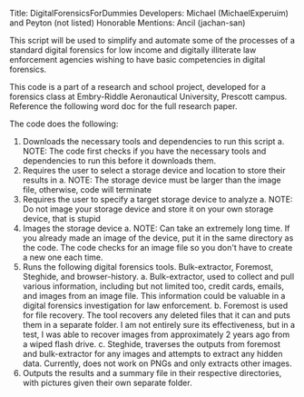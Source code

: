 Title: DigitalForensicsForDummies
Developers: Michael (MichaelExperuim) and Peyton (not listed)
Honorable Mentions: Ancil (jachan-san)

This script will be used to simplify and automate some of the processes of a standard digital forensics for low income and digitally illiterate law enforcement agencies wishing to have basic competencies in digital forensics. 

This code is a part of a research and school project, developed for a forensics class at Embry-Riddle Aeronautical University, Prescott campus. Reference the following word doc for the full research paper. 

The code does the following:

1. Downloads the necessary tools and dependencies to run this script
  a. NOTE: The code first checks if you have the necessary tools and dependencies to run this before 
     it downloads them.
2. Requires the user to select a storage device and location to store their results in
  a. NOTE: The storage device must be larger than the image file, otherwise, code will terminate
3. Requires the user to specify a target storage device to analyze
  a. NOTE: Do not image your storage device and store it on your own storage device, that is stupid
4. Images the storage device
  a. NOTE: Can take an extremely long time. If you already made an image of the device, put it in the 
     same directory as the code. The code checks for an image file so you don't have to create a new one
     each time. 
5. Runs the following digital forensics tools. Bulk-extractor, Foremost, Steghide, and browser-history.
  a. Bulk-extractor, used to collect and pull various information, including but not limited too, credit cards, emails, and images from an image file. This information could be valuable in a digital forensics investigation for law enforcement.
  b. Foremost is used for file recovery. The tool recovers any deleted files that it can and puts them in a separate folder. I am not entirely sure its effectiveness, but in a test, I was able to recover images from approximately 2 years ago from a wiped flash drive.
  c. Steghide, traverses the outputs from foremost and bulk-extractor for any images and attempts to extract any hidden data. Currently, does not work on PNGs and only extracts other images.
6. Outputs the results and a summary file in their respective directories, with pictures given their own separate folder. 
